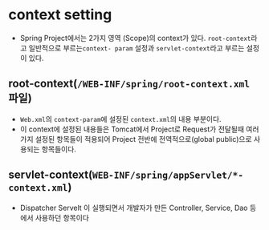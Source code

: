 # context setting
- Spring Project에서는 2가지 영역 (Scope)의  context가 있다.
`root-context`라고 일반적으로 부르는`context- param` 설정과 `servlet-context`라고 부르는 설정이 있다.
## root-context(`/WEB-INF/spring/root-context.xml` 파일)
- `Web.xml`의 `context-param`에 설정된 `context.xml`의 내용 부분이다.
- 이 context에 설정된 내용들은 Tomcat에서 Project로 Request가 전달될때
여러가지 설정된 항목들이 적용되어 Project 전반에 전역적으로(global public)으로 사용되는 항목들이다.
## servlet-context(`WEB-INF/spring/appServlet/*-context.xml`)
- Dispatcher Servelt 이 실행되면서 개발자가 만든 Controller, Service, Dao 등에서 사용하던 항목이다
